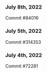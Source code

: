 ### July 8th, 2022

Commit #84016

### July 5th, 2022

Commit #314353


### July 4th, 2022

Commit #72281
